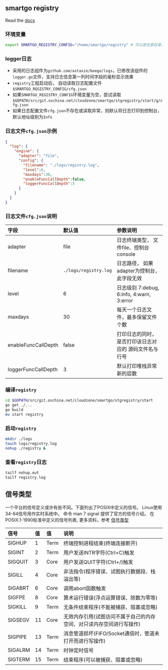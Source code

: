 ## smartgo registry


Read the [docs](http://git.oschina.net/cloudzone/smartgo)

### 环境变量
```bash
export SMARTGO_REGISTRY_CONFIG="/home/smartgo/registry" # 可以是任意目录，只要能在该目录创建文件即可
```

### logger日志
- 采用的日志组件为`github.com/astaxie/beego/logs`，已修改该组件的`logger.go`文件，支持日志信息第一列时间字段的毫秒显示效果
- `registry`工程启动后， 自动读取日志配置文件`$SMARTGO_REGISTRY_CONFIG/cfg.json`
- 如果`SMARTGO_REGISTRY_CONFIG`环境变量为空，尝试读取`$GOPATH/src/git.oschina.net/cloudzone/smartgo/stgregistry/start/g/cfg.json`
- 如果日志配置文件`cfg.json`不存在或读取异常，则默认将日志打印到控制台，默认地址级别为`Info`


### 日志文件`cfg.json`示例
```json
{
  "log": {
    "engine": {
      "adapter": "file",
      "config": {
        "filename": "./logs/registry.log",
        "level":6,
        "maxdays":30,
        "enableFuncCallDepth":false,
        "loggerFuncCallDepth":3
      }
    }
  }
}
```

### 日志文件`cfg.json`说明

| 字段	       | 默认值        | 参数说明   | 
|:-----------  |:-------------| :-----|
| adapter      | file  | 日志终端类型， 文件file、控制台console  |
| filename     | `./logs/registry.log` | 日志路径， 如果adapter为控制台，此字段无效|
| level        | 6   | 日志级别 7:debug, 6:info, 4:warn, 3:error    |
| maxdays      | 30 | 每天一个日志文件，最多保留文件个数  |
| enableFuncCallDepth| false  |打印日志的同时，是否打印该日志对应的 源码文件名与行号   |
| loggerFuncCallDepth| 3|  默认打印堆栈异常新的层数 |



### 编译`registry`
```bash
cd $GOPATH/src/git.oschina.net/cloudzone/smartgo/stgregistry/start
go get ./...
go build 
mv start registry
```


### 启动`registry`
```bash
mkdir ./logs
touch logs/registry.log
nohup ./registry &
```

### 查看`registry`日志
```bash
tailf nohup.out
tailf registry.log
```

## 信号类型

一个平台的信号定义或许有些不同。下面列出了POSIX中定义的信号。
Linux使用34-64信号用作实时系统中。
命令 man 7 signal 提供了官方的信号介绍。
在POSIX.1-1990标准中定义的信号列表, 更多资料，参考 [信号类型](http://www.cnblogs.com/jkkkk/p/6180016.html)

| 信号	       | 值            | 值   | 说明   |
| :----------- |:-------------| :-----|:-----|
| SIGHUP        | 1          | Term   | 终端控制进程结束(终端连接断开)   |
| SIGINT        | 2          | Term   | 用户发送INTR字符(Ctrl+C)触发  |
| SIGQUIT        | 3          | Core   | 用户发送QUIT字符(Ctrl+/)触发   |
| SIGILL        | 4          | Core   | 非法指令(程序错误、试图执行数据段、栈溢出等)  |
| SIGABRT        | 6          | Core   | 调用abort函数触发   |
| SIGFPE        | 8          | Core   | 算术运行错误(浮点运算错误、除数为零等) |
| SIGKILL        | 9          | Term   | 无条件结束程序(不能被捕获、阻塞或忽略)   |
| SIGSEGV        | 11          | Core   | 无效内存引用(试图访问不属于自己的内存空间、对只读内存空间进行写操作)   |
| SIGPIPE        | 13          | Term   | 消息管道损坏(FIFO/Socket通信时，管道未打开而进行写操作)  |
| SIGALRM        | 14          | Term   | 时钟定时信号  |
| SIGTERM        | 15          | Term   | 结束程序(可以被捕获、阻塞或忽略) |

